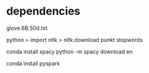 # dependencies

glove.6B.50d.txt

python > import nltk > nltk.download
punkt
stopwords

conda install spacy
python -m spacy download en

conda install pyspark
